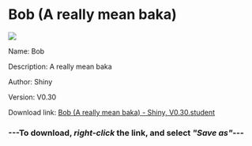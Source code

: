 # Bob (A really mean baka)

<img src = "https://raw.githubusercontent.com/Arbiter1223/Daigaku-Gurashi-Custom-Students/master/Students/Files/Bob%20(A%20really%20mean%20baka).png">

Name: Bob

Description: A really mean baka

Author: Shiny

Version: V0.30

Download link: <a href="https://raw.githubusercontent.com/Arbiter1223/Daigaku-Gurashi-Custom-Students/master/Students/Files/Bob%20(A%20really%20mean%20baka)%20-%20Shiny%2C%20V0.30.student">Bob (A really mean baka) - Shiny, V0.30.student</a>

### ---**To download, _right-click_ the link, and select _"Save as"_**---
